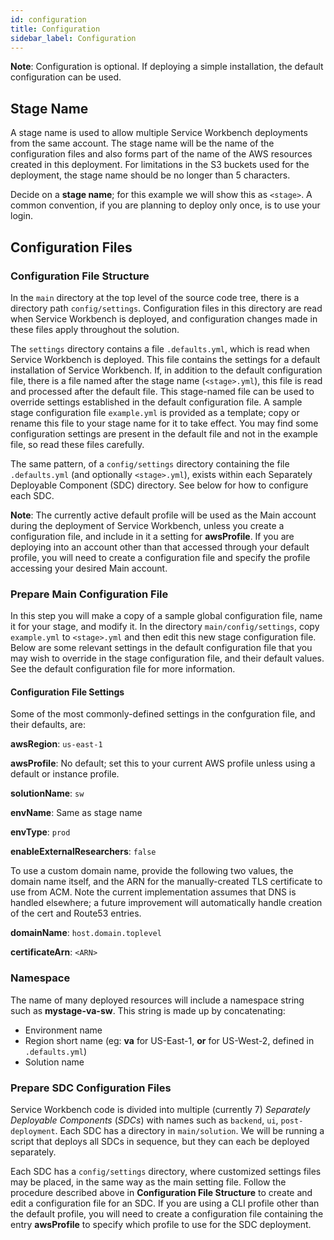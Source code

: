 ```yaml
---
id: configuration
title: Configuration
sidebar_label: Configuration
---
```


**Note**: Configuration is optional. If deploying a simple installation, the default configuration can be used.

## Stage Name

A stage name is used to allow multiple Service Workbench deployments from the same account. The stage name will be the name of the configuration files and also forms part of the name of the AWS resources created in this deployment. For limitations in the S3 buckets used for the deployment, the stage name should be no longer than 5 characters.

Decide on a **stage name**; for this example we will show this as `<stage>`. A common convention, if you are planning to deploy only once, is to use your login.

## Configuration Files

### Configuration File Structure

In the `main` directory at the top level of the source code tree, there is a directory path `config/settings`.  Configuration files in this directory are read when Service Workbench is deployed, and configuration changes made in these files apply throughout the solution.

The `settings` directory contains a file `.defaults.yml`, which is read when Service Workbench is deployed.  This file contains the settings for a default installation of Service Workbench.  If, in addition to the default configuration file, there is a file named after the stage name (`<stage>.yml`), this file is read and processed after the default file.  This stage-named file can be used to override settings established in the default configuration file.  A sample stage configuration file `example.yml` is provided as a template; copy or rename this file to your stage name for it to take effect.  You may find some configuration settings are present in the default file and not in the example file, so read these files carefully.

The same pattern, of a `config/settings` directory containing the file `.defaults.yml` (and optionally `<stage>.yml`), exists within each Separately Deployable Component (SDC) directory.  See below for how to configure each SDC.

**Note**: The currently active default profile will be used as the Main account during the deployment of Service Workbench, unless you create a configuration file, and include in it a setting for **awsProfile**. If you are deploying into an account other than that accessed through your default profile, you will need to create a configuration file and specify the profile accessing your desired Main account.

### Prepare Main Configuration File

In this step you will make a copy of a sample global configuration file, name it for your stage, and modify it.  In the directory `main/config/settings`, copy `example.yml` to `<stage>.yml` and then edit this new stage configuration file. Below are some relevant settings in the default configuration file that you may wish to override in the stage configuration file, and their default values. See the default configuration file for more information.

#### Configuration File Settings

Some of the most commonly-defined settings in the confguration file, and their defaults, are: 

**awsRegion**: `us-east-1`

**awsProfile**: No default; set this to your current AWS profile unless using a
default or instance profile.

**solutionName**: `sw`

**envName**: Same as stage name

**envType**: `prod`

**enableExternalResearchers**: `false`

To use a custom domain name, provide the following two values, the domain name itself, and the ARN for the manually-created TLS certificate to use from ACM. Note the current implementation assumes that DNS is handled elsewhere; a future improvement will automatically handle creation of the cert and Route53 entries.

**domainName**: `host.domain.toplevel`

**certificateArn**: `<ARN>`

### Namespace

The name of many deployed resources will include a namespace string such
as **mystage-va-sw**. This string is made up by concatenating:

- Environment name
- Region short name (eg: **va** for US-East-1, **or** for US-West-2, defined in `.defaults.yml`)
- Solution name

### Prepare SDC Configuration Files

Service Workbench code is divided into multiple (currently 7) _Separately Deployable Components_ (_SDCs_) with names such as `backend`, `ui`, `post-deployment`. Each SDC has a directory in `main/solution`. We will be running a script that deploys all SDCs in sequence, but they can each be deployed separately.

Each SDC has a `config/settings` directory, where customized settings files may be placed, in the same way as the main setting file. Follow the procedure described above in **Configuration File Structure** to create and edit a configuration file for an SDC.  If you are using a CLI profile other than the default profile, you will need to create a configuration file containing the entry **awsProfile** to specify which profile to use for the SDC deployment.
